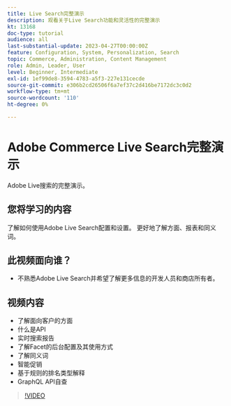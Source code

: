 ```yaml
---
title: Live Search完整演示
description: 观看关于Live Search功能和灵活性的完整演示
kt: 13168
doc-type: tutorial
audience: all
last-substantial-update: 2023-04-27T00:00:00Z
feature: Configuration, System, Personalization, Search
topic: Commerce, Administration, Content Management
role: Admin, Leader, User
level: Beginner, Intermediate
exl-id: 1ef99de8-3594-4783-a5f3-227e131cecde
source-git-commit: e306b2cd26506f6a7ef37c2d416be7172dc3c0d2
workflow-type: tm+mt
source-wordcount: '110'
ht-degree: 0%

---
```


# Adobe Commerce Live Search完整演示

Adobe Live搜索的完整演示。

## 您将学习的内容

了解如何使用Adobe Live Search配置和设置。 更好地了解方面、报表和同义词。

## 此视频面向谁？

* 不熟悉Adobe Live Search并希望了解更多信息的开发人员和商店所有者。

## 视频内容

* 了解面向客户的方面
* 什么是API
* 实时搜索报告
* 了解Facet的后台配置及其使用方式
* 了解同义词
* 智能促销
* 基于规则的排名类型解释
* GraphQL API自查

>[!VIDEO](https://video.tv.adobe.com/v/3418996?learn=on)
